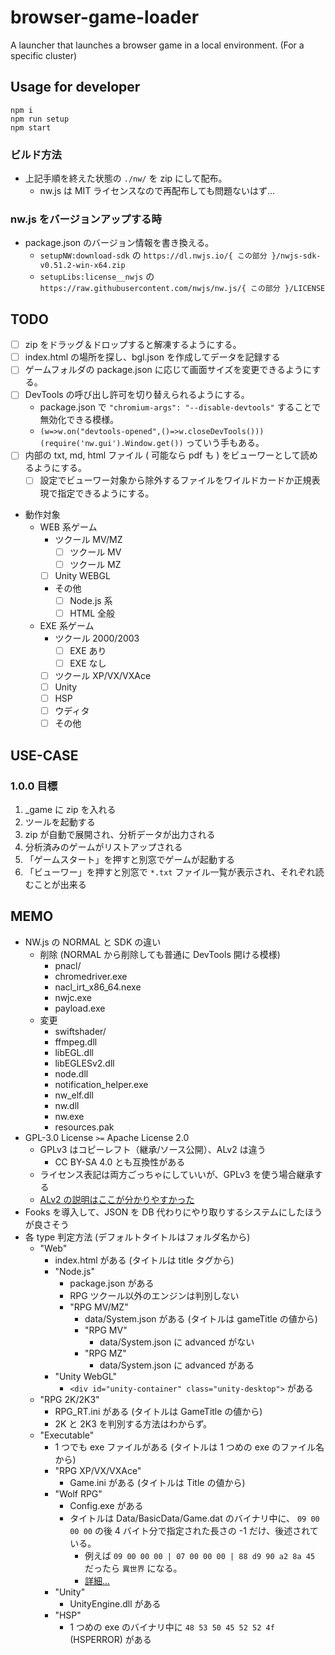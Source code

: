# browser-game-loader

A launcher that launches a browser game in a local environment. (For a specific cluster)

## Usage for developer

```
npm i
npm run setup
npm start
```

### ビルド方法

- 上記手順を終えた状態の `./nw/` を zip にして配布。
  - nw.js は MIT ライセンスなので再配布しても問題ないはず...

### nw.js をバージョンアップする時

- package.json のバージョン情報を書き換える。
  - `setupNW:download-sdk` の `https://dl.nwjs.io/{ この部分 }/nwjs-sdk-v0.51.2-win-x64.zip`
  - `setupLibs:license__nwjs` の `https://raw.githubusercontent.com/nwjs/nw.js/{ この部分 }/LICENSE`

## TODO

- [ ] zip をドラッグ＆ドロップすると解凍するようにする。
- [ ] index.html の場所を探し、bgl.json を作成してデータを記録する
- [ ] ゲームフォルダの package.json に応じて画面サイズを変更できるようにする。
- [ ] DevTools の呼び出し許可を切り替えられるようにする。
  - package.json で `"chromium-args": "--disable-devtools"` することで無効化できる模様。
  - `(w=>w.on("devtools-opened",()=>w.closeDevTools()))(require('nw.gui').Window.get())` っていう手もある。
- [ ] 内部の txt, md, html ファイル ( 可能なら pdf も ) をビューワーとして読めるようにする。
  - [ ] 設定でビューワー対象から除外するファイルをワイルドカードか正規表現で指定できるようにする。
- 動作対象
  - WEB 系ゲーム
    - ツクール MV/MZ
      - [ ] ツクール MV
      - [ ] ツクール MZ
    - [ ] Unity WEBGL
    - その他
      - [ ] Node.js 系
      - [ ] HTML 全般
  - EXE 系ゲーム
    - ツクール 2000/2003
      - [ ] EXE あり
      - [ ] EXE なし
    - [ ] ツクール XP/VX/VXAce
    - [ ] Unity
    - [ ] HSP
    - [ ] ウディタ
    - [ ] その他

## USE-CASE

### 1.0.0 目標

1. \_game に zip を入れる
2. ツールを起動する
3. zip が自動で展開され、分析データが出力される
4. 分析済みのゲームがリストアップされる
5. 「ゲームスタート」を押すと別窓でゲームが起動する
6. 「ビューワー」を押すと別窓で `*.txt` ファイル一覧が表示され、それぞれ読むことが出来る

## MEMO

- NW.js の NORMAL と SDK の違い
  - 削除 (NORMAL から削除しても普通に DevTools 開ける模様)
    - pnacl/
    - chromedriver.exe
    - nacl_irt_x86_64.nexe
    - nwjc.exe
    - payload.exe
  - 変更
    - swiftshader/
    - ffmpeg.dll
    - libEGL.dll
    - libEGLESv2.dll
    - node.dll
    - notification_helper.exe
    - nw_elf.dll
    - nw.dll
    - nw.exe
    - resources.pak
- GPL-3.0 License `>=` Apache License 2.0
  - GPLv3 はコピーレフト（継承/ソース公開）、ALv2 は違う
    - CC BY-SA 4.0 とも互換性がある
  - ライセンス表記は両方ごっちゃにしていいが、GPLv3 を使う場合継承する
  - [ALv2 の説明はここが分かりやすかった](https://yamory.io/blog/about-mit-License/#apache-license%2C-version-2.0%EF%BC%88apache-license-2.0%EF%BC%89)
- Fooks を導入して、JSON を DB 代わりにやり取りするシステムにしたほうが良さそう
- 各 type 判定方法 (デフォルトタイトルはフォルダ名から)
  - "Web"
    - index.html がある (タイトルは title タグから)
    - "Node.js"
      - package.json がある
      - RPG ツクール以外のエンジンは判別しない
      - "RPG MV/MZ"
        - data/System.json がある (タイトルは gameTitle の値から)
        - "RPG MV"
          - data/System.json に advanced がない
        - "RPG MZ"
          - data/System.json に advanced がある
    - "Unity WebGL"
      - `<div id="unity-container" class="unity-desktop">` がある
  - "RPG 2K/2K3"
    - RPG_RT.ini がある (タイトルは GameTitle の値から)
    - 2K と 2K3 を判別する方法はわからず。
  - "Executable"
    - 1 つでも exe ファイルがある (タイトルは 1 つめの exe のファイル名から)
    - "RPG XP/VX/VXAce"
      - Game.ini がある (タイトルは Title の値から)
    - "Wolf RPG"
      - Config.exe がある
      - タイトルは Data/BasicData/Game.dat のバイナリ中に、 `09 00 00 00` の後 4 バイト分で指定された長さの -1 だけ、後述されている。
        - 例えば `09 00 00 00 | 07 00 00 00 | 88 d9 90 a2 8a 45` だったら `異世界` になる。
        - [詳細...](http://kameske027.php.xdomain.jp/analysis_woditor.php)
    - "Unity"
      - UnityEngine.dll がある
    - "HSP"
      - 1 つめの exe のバイナリ中に `48 53 50 45 52 52 4f` (HSPERROR) がある
